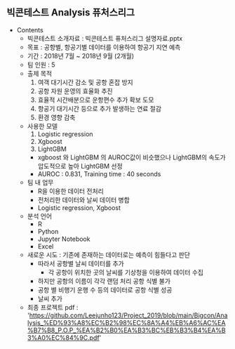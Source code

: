 ## 빅콘테스트 Analysis 퓨처스리그
- Contents
    + 빅콘테스트 소개자료 : 빅콘테스트 퓨처스리그 설명자료.pptx
    + 목표 : 공항별, 항공기별 데이터를 이용하여 항공기 지연 예측
    + 기간 : 2018년 7월 ~ 2018년 9월 (2개월)
    + 팀 인원 : 5
    + 출제 목적
        1. 여객 대기시간 감소 및 공항 혼잡 방지
        2. 공항 자원 운영의 효율화 추진
        3. 효율적 시간배분으로 운항편수 추가 확보 도모
        4. 항공기 대기시간 등으로 추가 발생하는 연료 절감
        5. 환경 영향 감축
    + 사용한 모델
        1. Logistic regression
        2. Xgboost
        3. LightGBM
        + xgboost 와 LightGBM 의 AUROC값이 비슷했으나 LightGBM의 속도가 압도적으로 높아 LightGBM 선정
        + AUROC : 0.831, Training time : 40 seconds
    + 팀 내 업무
        + R을 이용한 데이터 전처리
        + 전처리한 데이터와 날씨 데이터 병합
        + Logistic regression, Xgboost
    + 분석 언어
        + R
        + Python
        + Jupyter Notebook
        + Excel
    + 새로운 시도 : 기존에 존재하는 데이터로는 예측이 힘들다고 판단
        + 따라서 공항별 날씨 데이터를 추가
            + 각 공항이 위치한 곳의 날씨를 기상청을 이용하여 데이터 수집
        + 하지만 공항의 이름이 각각 랜덤 처리 공항 식별 불가
        + 공항 별 비행기 운행 수 등의 데이터로 공항 식별 성공
        + 날씨 추가
    + 최종 프로젝트 pdf : 'https://github.com/Leejunho123/Project_2019/blob/main/Bigcon/Analysis_%ED%93%A8%EC%B2%98%EC%8A%A4%EB%A6%AC%EA%B7%B8_P.O.P_%EA%B2%B0%EA%B3%BC%EB%B3%B4%EA%B3%A0%EC%84%9C.pdf'

